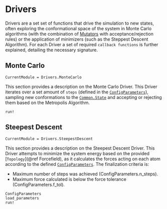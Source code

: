# Drivers

Drivers are a set set of functions that drive the simulation to new states, often exploring the conformational space of the system in Monte Carlo algorithms (with the combination of [Mutators](@ref) with acceptance/rejection rules) or the application of minimizers (such as the Steppest Descent Algorithm).
For each Driver a set of required `callback functions` is further explained, detailing the necessary signature.

## Monte Carlo

```@meta
CurrentModule = Drivers.MonteCarlo
```

This section provides a description on the Monte Carlo Driver. This Driver iterates over a set amount of `steps` (defined in the [`ConfigParameters`](@ref)), sampling new conformations to the [`Common.State`](@ref) and accepting or rejecting them based on the Metropolis Algorithm.

```@docs
run!
```

## Steepest Descent

```@meta
CurrentModule = Drivers.SteepestDescent
```

This section provides a description on the Steepest Descent Driver. This Driver attempts to minimize the system energy based on the provided [`Topology`](@ref Forcefield), as it calculates the forces acting on each atom according to the defined [`ConfigParameters`](@ref). The finalization criteria is:
- Maximum number of steps was achieved (ConfigParameters.n_steps).
- Maximum force calculated is below the force tolerance (ConfigParameters.f_tol).

```@docs
ConfigParameters
load_parameters
run!
```
